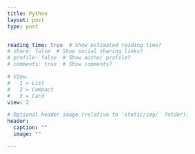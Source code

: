 ```yaml
---
title: Python
layout: post
type: post


reading_time: true  # Show estimated reading time?
# share: false  # Show social sharing links?
# profile: false  # Show author profile?
# comments: true  # Show comments?

# View.
#   1 = List
#   2 = Compact
#   3 = Card
view: 2

# Optional header image (relative to `static/img/` folder).
header:
  caption: ""
  image: ""

---
```


